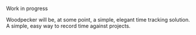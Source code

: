 Work in progress

Woodpecker will be, at some point, a simple, elegant time tracking solution. 
A simple, easy way to record time against projects.

